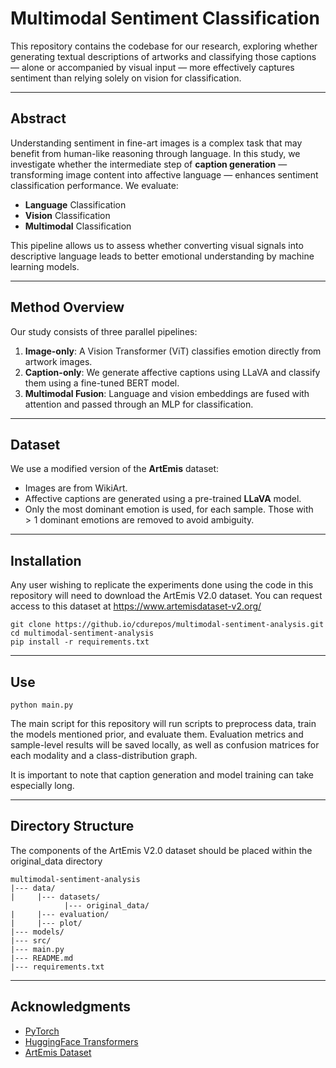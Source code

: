 # Multimodal Sentiment Classification

This repository contains the codebase for our research, exploring whether generating textual descriptions of artworks
and classifying those captions — alone or accompanied by visual input — more effectively captures sentiment than relying
solely on vision for classification.

---

## Abstract

Understanding sentiment in fine-art images is a complex task that may benefit from human-like reasoning through 
language. In this study, we investigate whether the intermediate step of **caption generation** — transforming image 
content into affective language — enhances sentiment classification performance. We evaluate:

- **Language** Classification
- **Vision** Classification
- **Multimodal** Classification

This pipeline allows us to assess whether converting visual signals into descriptive language leads to better emotional 
understanding by machine learning models.

---

## Method Overview

Our study consists of three parallel pipelines:

1. **Image-only**: A Vision Transformer (ViT) classifies emotion directly from artwork images.
2. **Caption-only**: We generate affective captions using LLaVA and classify them using a fine-tuned BERT model.
3. **Multimodal Fusion**: Language and vision embeddings are fused with attention and passed through an MLP for classification.

---

## Dataset

We use a modified version of the **ArtEmis** dataset:

- Images are from WikiArt.
- Affective captions are generated using a pre-trained **LLaVA** model.
-  Only the most dominant emotion is used, for each sample. Those with $>1$ dominant emotions are removed to avoid 
ambiguity.

---

## Installation

Any user wishing to replicate the experiments done using the code in this repository will need to download the ArtEmis V2.0 dataset. You can request access to this dataset at https://www.artemisdataset-v2.org/

```
git clone https://github.io/cdurepos/multimodal-sentiment-analysis.git
cd multimodal-sentiment-analysis
pip install -r requirements.txt
```

---

## Use
```
python main.py
```

The main script for this repository will run scripts to preprocess data, train the models mentioned prior, and
evaluate them. Evaluation metrics and sample-level results will be saved locally, as well as confusion matrices
for each modality and a class-distribution graph.

It is important to note that caption generation and model training can take especially long.

---

## Directory Structure

The components of the ArtEmis V2.0 dataset should be placed within the original_data directory

```
multimodal-sentiment-analysis
|--- data/
|     |--- datasets/
            |--- original_data/
|     |--- evaluation/
|     |--- plot/    
|--- models/
|--- src/
|--- main.py
|--- README.md
|--- requirements.txt
```

---

## Acknowledgments

- [PyTorch](https://pytorch.org/)
- [HuggingFace Transformers](https://huggingface.co/)
- [ArtEmis Dataset](https://www.artemisdataset.org)

